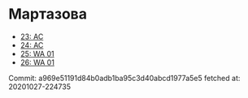 # Мартазова
- [23: AC](23.md)
- [24: AC](24.md)
- [25: WA 01](25.md)
- [26: WA 01](26.md)

Commit: a969e51191d84b0adb1ba95c3d40abcd1977a5e5
 fetched at: 20201027-224735

